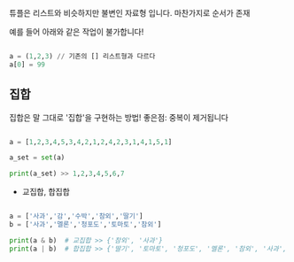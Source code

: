 
튜플은 리스트와 비슷하지만 불변인 자료형 입니다. 마찬가지로 순서가 존재

예를 들어 아래와 같은 작업이 불가합니다!

```python

a = (1,2,3) // 기존의 [] 리스트형과 다르다
a[0] = 99

```

## 집합

집합은 말 그대로 '집합'을 구현하는 방법! 좋은점: 중복이 제거됩니다

```python

a = [1,2,3,4,5,3,4,2,1,2,4,2,3,1,4,1,5,1]

a_set = set(a)

print(a_set) >> 1,2,3,4,5,6,7

```
- 교집합, 합집합

```python

a = ['사과','감','수박','참외','딸기']
b = ['사과','멜론','청포도','토마토','참외']

print(a & b)  # 교집합 >> {'참외', '사과'}
print(a | b)  # 합집합 >> {'딸기', '토마토', '청포도', '멜론', '참외', '사과', '감', '수박'}

```

